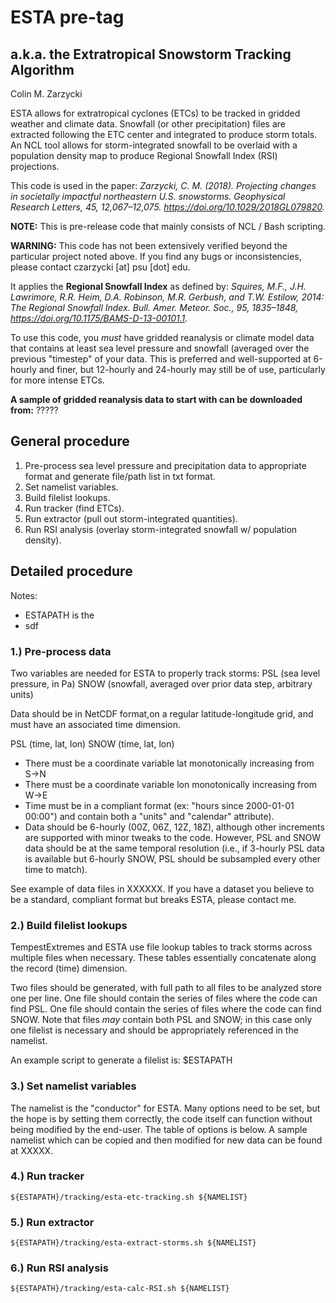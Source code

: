 # ESTA pre-tag

## a.k.a. the Extratropical Snowstorm Tracking Algorithm

Colin M. Zarzycki

ESTA allows for extratropical cyclones (ETCs) to be tracked in gridded weather and climate data. Snowfall (or other precipitation) files are extracted following the ETC center and integrated to produce storm totals. An NCL tool allows for storm-integrated snowfall to be overlaid with a population density map to produce Regional Snowfall Index (RSI) projections.

This code is used in the paper:
_Zarzycki, C. M. (2018). Projecting changes in societally impactful northeastern U.S. snowstorms. Geophysical Research Letters, 45, 12,067–12,075. https://doi.org/10.1029/2018GL079820._

**NOTE:** This is pre-release code that mainly consists of NCL / Bash scripting.

**WARNING:** This code has not been extensively verified beyond the particular project noted above. If you find any bugs or inconsistencies, please contact czarzycki [at] psu [dot] edu.

It applies the **Regional Snowfall Index** as defined by:
_Squires, M.F., J.H. Lawrimore, R.R. Heim, D.A. Robinson, M.R. Gerbush, and T.W. Estilow, 2014: The Regional Snowfall Index. Bull. Amer. Meteor. Soc., 95, 1835–1848, https://doi.org/10.1175/BAMS-D-13-00101.1._

To use this code, you *must* have gridded reanalysis or climate model data that contains at least sea level pressure and snowfall (averaged over the previous "timestep" of your data. This is preferred and well-supported at 6-hourly and finer, but 12-hourly and 24-hourly may still be of use, particularly for more intense ETCs.

**A sample of gridded reanalysis data to start with can be downloaded from:** ?????

## General procedure

1. Pre-process sea level pressure and precipitation data to appropriate format and generate file/path list in txt format.
2. Set namelist variables.
3. Build filelist lookups.
4. Run tracker (find ETCs).
5. Run extractor (pull out storm-integrated quantities).
6. Run RSI analysis (overlay storm-integrated snowfall w/ population density).

## Detailed procedure

Notes:
- ESTAPATH is the 
- sdf


### 1.) Pre-process data

Two variables are needed for ESTA to properly track storms:
PSL (sea level pressure, in Pa)
SNOW (snowfall, averaged over prior data step, arbitrary units)

Data should be in NetCDF format,on a regular latitude-longitude grid, and must have an associated time dimension.

PSL (time, lat, lon)
SNOW (time, lat, lon)

- There must be a coordinate variable lat monotonically increasing from S->N
- There must be a coordinate variable lon monotonically increasing from W->E
- Time must be in a compliant format (ex: "hours since 2000-01-01 00:00") and contain both a "units" and "calendar" attribute).
- Data should be 6-hourly (00Z, 06Z, 12Z, 18Z), although other increments are supported with minor tweaks to the code. However, PSL and SNOW data should be at the same temporal resolution (i.e., if 3-hourly PSL data is available but 6-hourly SNOW, PSL should be subsampled every other time to match).

See example of data files in XXXXXX. If you have a dataset you believe to be a standard, compliant format but breaks ESTA, please contact me.

### 2.) Build filelist lookups

TempestExtremes and ESTA use file lookup tables to track storms across multiple files when necessary. These tables essentially concatenate along the record (time) dimension.

Two files should be generated, with full path to all files to be analyzed store one per line. One file should contain the series of files where the code can find PSL. One file should contain the series of files where the code can find SNOW. Note that files *may* contain both PSL and SNOW; in this case only one filelist is necessary and should be appropriately referenced in the namelist.

An example script to generate a filelist is: $ESTAPATH

### 3.) Set namelist variables

The namelist is the "conductor" for ESTA. Many options need to be set, but the hope is by setting them correctly, the code itself can function without being modified by the end-user. The table of options is below. A sample namelist which can be copied and then modified for new data can be found at XXXXX.

### 4.) Run tracker

```
${ESTAPATH}/tracking/esta-etc-tracking.sh ${NAMELIST} 
```

### 5.) Run extractor

```
${ESTAPATH}/tracking/esta-extract-storms.sh ${NAMELIST} 
```

### 6.) Run RSI analysis

```
${ESTAPATH}/tracking/esta-calc-RSI.sh ${NAMELIST}
```



